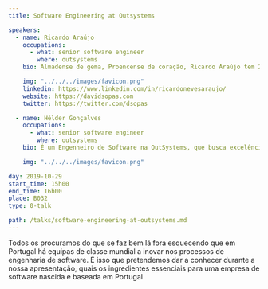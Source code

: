 ```yaml
---
title: Software Engineering at Outsystems

speakers:
  - name: Ricardo Araújo
    occupations:
      - what: senior software engineer
        where: outsystems
    bio: Almadense de gema, Proencense de coração, Ricardo Araújo tem 20 anos de carreira ligado ao desenvolvimento web, tendo aprendido e desenvolvido aplicações para diversas indústrias e clientes de diversos países. Em 2009 abriu o centro de desenvolvimento remoto da OutSystems situado em Proença-a-Nova e de lá tem ajudado a OutSystems a liderar o mercado de Low-Code. O actual desafio é o de aumentar o ecosistema em 50 000 programadores até final de 2020.

    img: "../../../images/favicon.png"
    linkedin: https://www.linkedin.com/in/ricardonevesaraujo/
    website: https://davidsopas.com
    twitter: https://twitter.com/dsopas

  - name: Hélder Gonçalves
    occupations:
      - what: senior software engineer
        where: outsystems
    bio: É um Engenheiro de Software na OutSystems, que busca excelência no seu trabalho. Com uma mente curiosa e um espírito inquisitivo desafia os seus colegas a percepcionar se estão a tomar as decisões mais acertadas. Actualmente, desenvolve funcionalidades colaborativas que visam aumentar a produtividade e desempenho de equipas de trabalho OutSystems.

    img: "../../../images/favicon.png"

day: 2019-10-29
start_time: 15h00
end_time: 16h00
place: B032
type: 0-talk

path: /talks/software-engineering-at-outsystems.md
---
```


Todos os procuramos do que se faz bem lá fora esquecendo que em Portugal há equipas de classe mundial a inovar nos processos de engenharia de software. É isso que pretendemos dar a conhecer durante a nossa apresentação, quais os ingredientes essenciais para uma empresa de software nascida e baseada em Portugal
